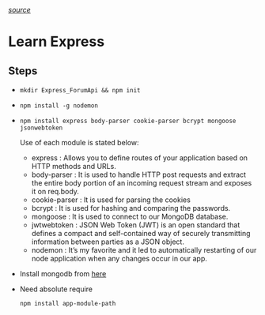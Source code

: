 _[source](https://medium.com/@sarthakmittal1461/to-build-login-sign-up-and-logout-restful-apis-with-node-js-using-jwt-authentication-f3d7287acca2)_

# Learn Express

## Steps
* ```mkdir Express_ForumApi && npm init```
* ```npm install -g nodemon```
* ```npm install express body-parser cookie-parser bcrypt mongoose jsonwebtoken```
    
    Use of each module is stated below:

    * express : Allows you to define routes of your application based on HTTP methods and URLs.
    * body-parser : It is used to handle HTTP post requests and extract the entire body portion of an incoming request stream and exposes it on req.body.
    * cookie-parser : It is used for parsing the cookies
    * bcrypt : It is used for hashing and comparing the passwords.
    * mongoose : It is used to connect to our MongoDB database.
    * jwtwebtoken : JSON Web Token (JWT) is an open standard that defines a compact and self-contained way of securely transmitting information between parties as a JSON object.
    * nodemon : It’s my favorite and it led to automatically restarting of our node application when any changes occur in our app.

* Install mongodb from [here](https://www.mongodb.com/try/download/community?tck=docs_server)
* Need absolute require
  ```
  npm install app-module-path
  ```